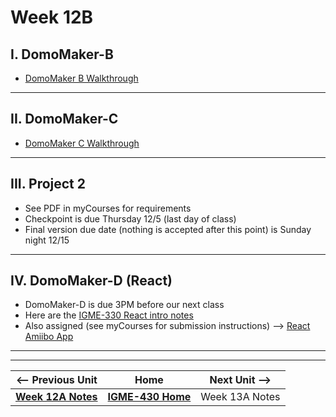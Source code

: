 # Week 12B

## I. DomoMaker-B
- [DomoMaker B Walkthrough](../concepts/domomaker-walkthrough.md#B)

---

## II. DomoMaker-C
- [DomoMaker C Walkthrough](../concepts/domomaker-walkthrough.md#C)

---

## III. Project 2
- See PDF in myCourses for requirements
- Checkpoint is due Thursday 12/5 (last day of class)
- Final version due date (nothing is accepted after this point) is Sunday night 12/15

---

## IV. DomoMaker-D (React)
- DomoMaker-D is due 3PM before our next class
- Here are the [IGME-330 React intro notes](https://github.com/tonethar/IGME-330-Master/blob/master/notes/react-intro.md)
- Also assigned (see myCourses for submission instructions) --> [React Amiibo App](https://github.com/tonethar/IGME-330-Master/blob/master/notes/react-amiibo-app.md)

---
---

| <-- Previous Unit | Home | Next Unit -->
| --- | --- | --- 
|   [**Week 12A Notes**](12A.md)  |  [**IGME-430 Home**](../) | Week 13A Notes
